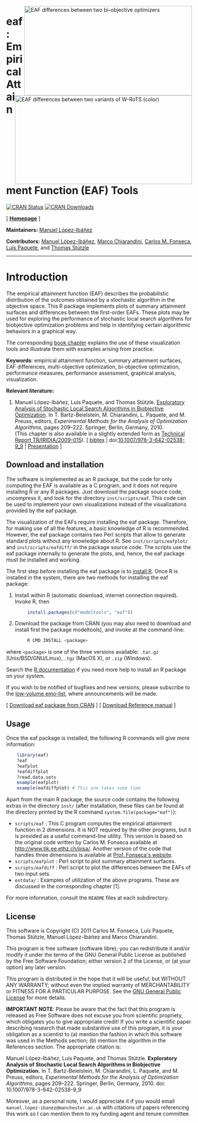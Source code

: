 <img src="http://lopez-ibanez.eu/img/ALG_1_dat-ALG_2_dat.png" width="455" height="242" alt= "EAF
   differences between two bi-objective optimizers" title= "EAF differences
   between two bi-objective optimizers" style= "border:0; align:right; float:right;"/>
<img src="http://lopez-ibanez.eu/img/eafdiff-color.png" width="480"
   height="240" alt="EAF differences between two variants of W-RoTS (color)"
   title="EAF differences between two variants of W-RoTS (color)"
   style="border:0; align:right; float:right; clear:right"/>
   
**eaf**: Empirical Attainment Function (EAF) Tools
================================================================

[![CRAN Status](https://www.r-pkg.org/badges/version-last-release/eaf)](https://cran.r-project.org/package=eaf) [![CRAN Downloads](https://cranlogs.r-pkg.org/badges/grand-total/eaf)](https://CRAN.R-project.org/package=eaf) 

[ [**Homepage**](http://lopez-ibanez.eu/eaftools) ]

**Maintainers:** [Manuel López-Ibáñez](http://lopez-ibanez.eu)

**Contributors:**
    [Manuel López-Ibáñez](http://lopez-ibanez.eu),
    [Marco Chiarandini](http://www.imada.sdu.dk/~marco),
    [Carlos M. Fonseca](http://eden.dei.uc.pt/~cmfonsec),
    [Luís Paquete](http://eden.dei.uc.pt/~paquete), and
    [Thomas Stützle](http://iridia.ulb.ac.be/~stuetzle)
    
---------------------------------------

Introduction
============

The empirical attainment function (EAF) describes the probabilistic
distribution of the outcomes obtained by a stochastic algorithm in the
objective space. This R package implements plots of summary attainment surfaces
and differences between the first-order EAFs. These plots may be used for
exploring the performance of stochastic local search algorithms for biobjective
optimization problems and help in identifying certain algorithmic behaviors in
a graphical way.

The corresponding
[book chapter](http://lopez-ibanez.eu/eaftools.html#LopPaqStu09emaa) explains
the use of these visualization tools and illustrate them with examples arising
from practice.

**Keywords**: empirical attainment function, summary attainment surfaces, EAF
differences, multi-objective optimization, bi-objective optimization,
performance measures, performance assessment, graphical analysis,
visualization.

**Relevant literature:**

 1. Manuel López-Ibáñez, Luís Paquete, and Thomas Stützle. [Exploratory Analysis of Stochastic Local Search Algorithms in Biobjective Optimization](http://dx.doi.org/10.1007/978-3-642-02538-9_9). In T. Bartz-Beielstein, M. Chiarandini, L. Paquete, and M. Preuss, editors, *Experimental Methods for the Analysis of Optimization Algorithms*, pages 209–222. Springer, Berlin, Germany, 2010.<br>
    (This chapter is also available in a slightly extended form as [Technical Report TR/IRIDIA/2009-015](http://iridia.ulb.ac.be/IridiaTrSeries/IridiaTr2009-015r001.pdf)).
    [ [bibtex](./LopezIbanez_bib.html#LopPaqStu09emaa) |
    doi:[10.1007/978-3-642-02538-9_9](http://dx.doi.org/10.1007/978-3-642-02538-9_9)
    | [Presentation](./doc/gecco2010moworkshop.pdf) ]


Download and installation
-------------------------

The software is implemented as an R package, but the code for only computing the EAF is available as a C program, and it does not require installing R or any R packages. Just download the package source code, uncompress it, and look for the directory `inst/scripts/eaf`. This code can be used to implement your own visualizations instead of the visualizations provided by the eaf package.

The visualization of the EAFs require installing the eaf package. Therefore, for making use of all the features, a basic knowledge of R is recommended. However, the eaf package contains two Perl scripts that allow to generate standard plots without any knowledge about R. See `inst/scripts/eafplot/` and `inst/scripts/eafdiff/` in the package source code. The scripts use the eaf package internally to generate the plots, and, hence, the eaf package must be installed and working.

The first step before installing the eaf package is to [install R](https://cran.r-project.org/). Once R is installed in the system, there are two methods for installing the eaf package:

 1. Install within R (automatic download, internet connection required). Invoke
    R, then
```r
        install.packages(c("modeltools", "eaf"))
```
 2. Download the package from CRAN (you may also need to download and install first the package modeltools), and invoke at the command-line:
```bash
        R CMD INSTALL <package>
```
where `<package>` is one of the three versions available: `.tar.gz` (Unix/BSD/GNU/Linux), `.tgz` (MacOS X), or `.zip` (Windows).

Search the [R documentation](https://cran.r-project.org/faqs.html) if you need more help to install an R package on your system.

If you wish to be notified of bugfixes and new versions, please subscribe to the [low-volume emo-list](https://lists.dei.uc.pt/mailman/listinfo/emo-list), where announcements will be made.

[ [Download eaf package from CRAN](https://cran.r-project.org/package=eaf) ] [ [Download Reference manual](https://cran.r-project.org/package=eaf/eaf.pdf) ] 


Usage
-----

Once the eaf package is installed, the following R commands will give more information:
```r
    library(eaf)
    ?eaf
    ?eafplot
    ?eafdiffplot
    ?read.data.sets
    example(eafplot)
    example(eafdiffplot) # This one takes some time
```

Apart from the main R package, the source code contains the following extras in
the directory `inst/` (after installation, these files can be found at the
directory printed by the R command `system.file(package="eaf")`):

 * `scripts/eaf` : This C program computes the empirical attainment function in 2 dimensions. It is NOT required by the other programs, but it is provided as a useful command-line utility. This version is based on the original code written by Carlos M. Fonseca available at http://www.tik.ee.ethz.ch/pisa/. Another version of the code that handles three dimensions is available at [Prof. Fonseca's website](http://eden.dei.uc.pt/~cmfonsec/software.html#aft).
 * `scripts/eafplot` : Perl script to plot summary attainment surfaces.
 * `scripts/eafdiff` : Perl script to plot the differences between the EAFs of two input sets.
 * `extdata/` : Examples of utilization of the above programs. These are discussed in the corresponding chapter [1].

For more information, consult the `README` files at each subdirectory.


License
--------

This software is Copyright (C) 2011 Carlos M. Fonseca, Luís Paquete, Thomas
Stützle, Manuel López-Ibáñez and Marco Chiarandini.

This program is free software (software libre); you can redistribute it and/or
modify it under the terms of the GNU General Public License as published by the
Free Software Foundation; either version 2 of the License, or (at your option)
any later version.

This program is distributed in the hope that it will be useful, but WITHOUT ANY
WARRANTY; without even the implied warranty of MERCHANTABILITY or FITNESS FOR A
PARTICULAR PURPOSE. See the [GNU General Public License](http://www.gnu.org/licenses/gpl.html) for more details.

**IMPORTANT NOTE**: Please be aware that the fact that this program is released
as Free Software does not excuse you from scientific propriety, which obligates
you to give appropriate credit! If you write a scientific paper describing
research that made substantive use of this program, it is your obligation as a
scientist to (a) mention the fashion in which this software was used in the
Methods section; (b) mention the algorithm in the References section. The
appropriate citation is:

  Manuel López-Ibáñez, Luís Paquete, and Thomas Stützle. **Exploratory Analysis
  of Stochastic Local Search Algorithms in Biobjective Optimization.** In
  T. Bartz-Beielstein, M. Chiarandini, L. Paquete, and M. Preuss, editors,
  *Experimental Methods for the Analysis of Optimization Algorithms*, pages
  209–222. Springer, Berlin, Germany, 2010.  doi: 10.1007/978-3-642-02538-9_9

Moreover, as a personal note, I would appreciate it if you would email
`manuel.lopez-ibanez@manchester.ac.uk` with citations of papers referencing
this work so I can mention them to my funding agent and tenure committee.
